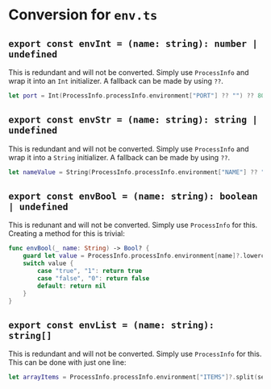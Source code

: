# Conversion for `env.ts`

## `export const envInt = (name: string): number | undefined` 

This is redundant and will not be converted. Simply use `ProcessInfo` and wrap it into an `Int` initializer. A fallback can be made by using `??`.

```swift
let port = Int(ProcessInfo.processInfo.environment["PORT"] ?? "") ?? 8080
```

## `export const envStr = (name: string): string | undefined`

This is redundant and will not be converted. Simply use `ProcessInfo` and wrap it into a `String` initializer. A fallback can be made by using `??`.

```swift
let nameValue = String(ProcessInfo.processInfo.environment["NAME"] ?? "")
```

## `export const envBool = (name: string): boolean | undefined`

This is redunant and will not be converted. Simply use `ProcessInfo` for this. Creating a method for this is trivial:

```swift
func envBool(_ name: String) -> Bool? {
    guard let value = ProcessInfo.processInfo.environment[name]?.lowercased() else { return nil }
    switch value {
        case "true", "1": return true
        case "false", "0": return false
        default: return nil
    }
}
```

## `export const envList = (name: string): string[]`

This is redundant and will not be converted. Simply use `ProcessInfo` for this. This can be done with just one line:

```swift
let arrayItems = ProcessInfo.processInfo.environment["ITEMS"]?.split(separator: ",").map(String.init) ?? []
```
